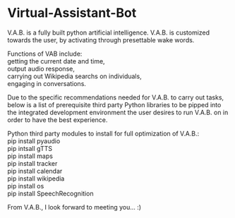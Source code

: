 # Virtual-Assistant-Bot
V.A.B. is a fully built python artificial intelligence. V.A.B. is customized towards the user, by activating through presettable wake words. 

Functions of VAB include: <br /> 
getting the current date and time, <br /> 
output audio response, <br />
carrying out Wikipedia searchs on individuals, <br />
engaging in conversations. <br />

Due to the specific recommendations needed for V.A.B. to carry out tasks, below is a list of prerequisite third party Python libraries to be pipped into the integrated development environment the user desires to run V.A.B. on in order to have the best experience. 

<str>Python third party modules to install for full optimization of V.A.B.:</str><br />
pip install pyaudio<br />
pip intsall gTTS<br />
pip install maps<br />
pip install tracker<br />
pip install calendar<br />
pip install wikipedia<br />
pip install os<br />
pip install SpeechRecognition<br />


From V.A.B., I look forward to meeting you… :)
